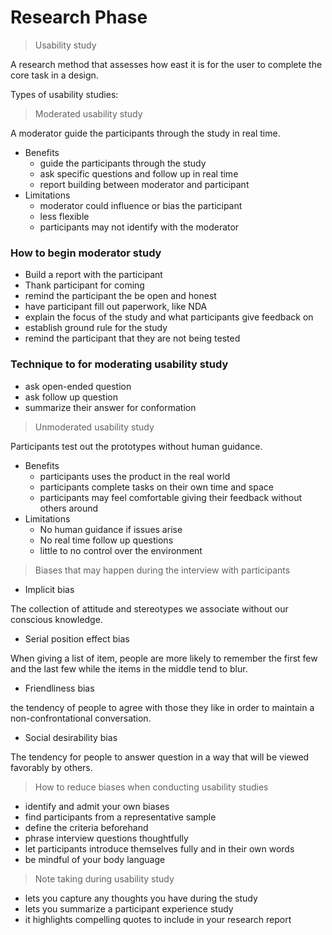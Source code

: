 # Research Phase

> Usability study

A research method that assesses how east it is for the user to complete the core task in a design.

Types of usability studies:

> Moderated usability study

A moderator guide the participants through the study in real time.
    
- Benefits
    - guide the participants through the study
    - ask specific questions and follow up in real time
    - report building between moderator and participant
- Limitations
    - moderator could influence or bias the participant
    - less flexible
    - participants may not identify with the moderator

### How to begin moderator study
- Build a report with the participant 
- Thank participant for coming 
- remind the participant the be open and honest 
- have participant fill out paperwork, like NDA
- explain the focus of the study and what participants give feedback on 
- establish ground rule for the study
- remind the participant that they are not being tested  

### Technique to for moderating usability study
- ask open-ended question
- ask follow up question
- summarize their answer for conformation

> Unmoderated usability study

Participants test out the prototypes without human guidance.

- Benefits
    - participants uses the product in the real world 
    - participants complete tasks on their own time and space 
    - participants  may feel comfortable giving their feedback without others around 
- Limitations
    - No human guidance if issues arise 
    - No real time follow up questions 
    - little to no control over the environment

> Biases that may happen during the interview with participants

- Implicit bias

The collection of attitude and stereotypes we associate without our conscious knowledge.

- Serial position effect bias

When giving a list of item, people are more likely to remember the first few and the last few while the items in the middle tend to blur.

- Friendliness bias

the tendency of people to agree with those they like in order to maintain a non-confrontational conversation.

- Social desirability bias 

The tendency for people to answer question in a way that will be viewed favorably by others. 

> How to reduce biases when conducting usability studies 
- identify and admit your own biases
- find participants from a representative sample
- define the criteria beforehand 
- phrase interview questions thoughtfully 
- let participants introduce themselves fully and in their own words
- be mindful of your body language 

> Note taking during usability study
 - lets you capture any thoughts you have during the study
 - lets you summarize a participant experience study
 - it highlights compelling quotes to include in your research report 
 